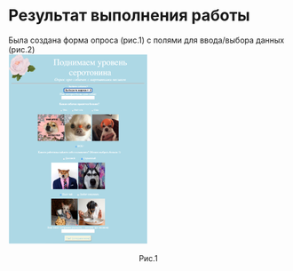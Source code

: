 # Результат выполнения работы
Была создана форма опроса (рис.1) с полями для ввода/выбора данных (рис.2)<br>
<img src="source/formMain.png" width="250" alt="formResultView">
<p align="center">Рис.1</p>
